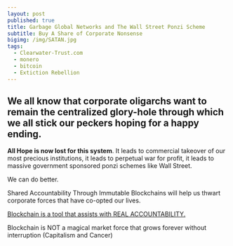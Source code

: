 ```yaml
---
layout: post
published: true
title: Garbage Global Networks and The Wall Street Ponzi Scheme
subtitle: Buy A Share of Corporate Nonsense
bigimg: /img/SATAN.jpg
tags:
  - Clearwater-Trust.com
  - monero
  - bitcoin
  - Extiction Rebellion
---
```

## We all know that corporate oligarchs want to remain the centralized glory-hole through which we all stick our peckers hoping for a happy ending.

**All Hope is now lost for this system**. It leads to commercial takeover of our most precious institutions, it leads to perpetual war for profit, it leads to massive government sponsored ponzi schemes like Wall Street.

We can do better.

Shared Accountability Through Immutable Blockchains will help us thwart corporate forces that have co-opted our lives.

[Blockchain is a tool that assists with REAL ACCOUNTABILITY.](https://clearwater-trust.com)

Blockchain is NOT a magical market force that grows forever without interruption (Capitalism and Cancer)

